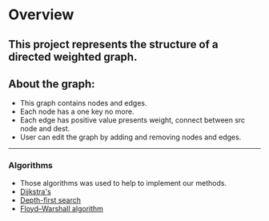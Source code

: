 # Overview
This project represents the structure of a directed weighted graph.
---
## About the graph:
- This graph contains nodes and edges.
-  Each node has a one key no more.
-  Each edge has positive value presents weight, connect between src node and dest.
-  User can edit the graph by adding and removing nodes and edges.
---
### Algorithms
- Those algorithms was used to help to implement our methods.
- [Dijkstra's](https://en.wikipedia.org/wiki/Dijkstra%27s_algorithm)
- [Depth-first search](https://en.wikipedia.org/wiki/Depth-first_search)
- [Floyd–Warshall algorithm](https://en.wikipedia.org/wiki/Floyd%E2%80%93Warshall_algorithm)

